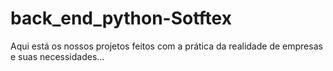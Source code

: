 # back_end_python-Sotftex
Aqui está os nossos projetos feitos com a prática da realidade de empresas e suas necessidades...
